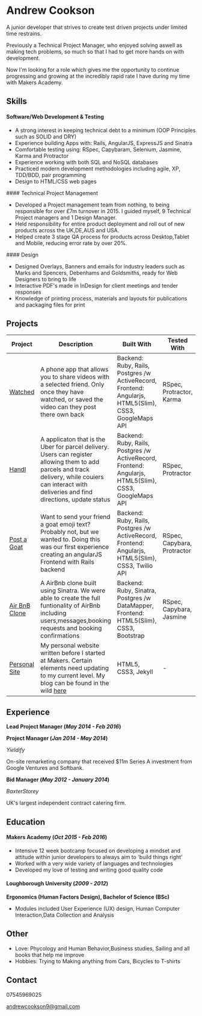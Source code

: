 # Andrew Cookson

A junior developer that strives to create test driven projects under limited time restrains.

Previously a Technical Project Manager, who enjoyed solving aswell as making tech problems, so much so that I had to get more hands on with development.

Now I'm looking for a role which gives me the opportunity to continue progressing and growing at the incredibly rapid rate I have during my time with Makers Academy.

## Skills

#### Software/Web Development & Testing

* A strong interest in keeping technical debt to a minimum (OOP Principles such as SOLID and DRY)
* Experience building Apps with: Rails, AngularJS, ExpressJS and Sinatra
* Comfortable testing using: RSpec, Capybaram, Selenium, Jasmine, Karma and Protractor
* Experience working with both SQL and NoSQL databases
* Practiced modern development methodologies including agile, XP, TDD/BDD, pair programming
* Design to HTML/CSS web pages

#### Technical Project Management

* Developed a Project management team from nothing, to being responsible for over £7m turnover in 2015. I guided myself, 9 Technical Project managers and 1 Design Manager.
* Held responsibility for entire product deployment and roll out of new products across the UK,DE,AUS and USA.
* Helped create 3 stage QA process for products across Desktop,Tablet and Mobile, reducing error rate by over 20%.

#### Design

* Designed Overlays, Banners and emails for industry leaders such as Marks and Spencers, Debenhams and Goldsmiths, ready for Web Designers to bring to life
* Interactive PDF's made in InDesign for client meetings and tender responses
* Knowledge of printing process, materials and layouts for publications and packaging files for print

## Projects

Project | Description | Built With | Tested With
--- | --- | --- | ---
[Watched](https://github.com/acookson91/watched) | A phone app that allows you to share videos with a selected friend. Only once they have watched, or saved the video can they post there own back| Backend: Ruby, Rails, Postgres /w ActiveRecord, Frontend: Angularjs, HTML5(Slim), CSS3, GoogleMaps API | RSpec, Protractor, Karma
[Handl](https://github.com/acookson91/handl-frontend) | A applicaton that is the Uber for parcel delivery.  Users can register allowing them to add parcels and track delivery, while couiers can interact with deliveries and find directions, update status| Backend: Ruby, Rails, Postgres /w ActiveRecord, Frontend: Angularjs, HTML5(Slim), CSS3, GoogleMaps API | RSpec, Protractor
[Post a Goat](https://github.com/acookson91/post-a-goat) | Want to send your friend a goat emoji text? Probably not, but we wanted to. Doing this was our first experience creating an angularJS Frontend with Rails backend   | Backend: Ruby, Rails, Postgres /w ActiveRecord, Frontend: Angularjs, HTML5(Slim), CSS3, Twilio API | RSpec, Capybara, Protractor
[Air BnB Clone](https://github.com/acookson91/makers_bnb) | A AirBnb clone built using Sinatra. We were able to create the full funtionality of AirBnb including users,messages,booking requests and booking confirmations | Backend: Ruby, Sinatra, Postgres /w DataMapper, Frontend: HTML5(Slim), CSS3, Bootstrap| RSpec, Capybara, Jasmine
[Personal Site](https://github.com/michaellennox/michaellennox.github.io) | My personal website written before I started at Makers. Certain elements need updating to my current level. My blog can be found in the wild [here](http://www.michaellennox.me/blog/) | HTML5, CSS3, Jekyll | -


## Experience


__Lead Project Manager (_May 2014 - Feb 2016_)__

__Project Manager (_Jan 2014 - May 2014_)__

_Yieldify_

On-site remarketing company that received $11m Series A investment from Google Ventures and Softbank.

__Bid Manager (_May 2012 - January 2014_)__

_BaxterStorey_

UK's largest independent contract catering firm.

## Education

#### Makers Academy (_Oct 2015 - Feb 2016_)

* Intensive 12 week bootcamp focused on developing a mindset and attitude within junior developers to always aim to 'build things right'
* Worked with a very wide variety of languages and technologies
* Developed my love of testing and writing good quality code


#### Loughborough University (_2009 - 2012_)

__Ergonomics (Human Factors Design), Bachelor of Science (BSc)__

* Modules included User Experience (UX) design, Human Computer Interaction,Data Collection and Analysis

## Other

* Love: Phycology and Human Behavior,Business studies, Sailing and all books that help me improve
* Hobbies: Trying to Making anything from Cars, Bicycles to T-shirts

## Contact

07545969025

andrewcookson9@gmail.com
